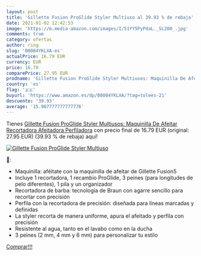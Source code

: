 ```yaml
---
layout: post
title: 'Gillette Fusion ProGlide Styler Multiuso al 39.93 % de rebaja'
date: 2021-01-02 12:42:53
image: 'https://m.media-amazon.com/images/I/51YY5PyPdaL._SL200_.jpg'
comments: true
category: ofertas
author: ring
slug: 'B0084YKLXA-es'
actualPrice: 16.79 EUR
currency: EUR
price: 16.79
comparePrice: 27.95 EUR
prodname: 'Gillette Fusion ProGlide Styler Multiusos: Maquinilla De Afeitar  Recortadora  Afeitadora  Perfiladora'
country: 'es'
flag: '🇪🇸'
buyurl: 'https://www.amazon.es/dp/B0084YKLXA/?tag=tolees-21'
descuento: '39.93'
average: '15.967777777777776'
---
```


Tienes [Gillette Fusion ProGlide Styler Multiusos: Maquinilla De Afeitar  Recortadora  Afeitadora  Perfiladora](https://www.amazon.es/dp/B0084YKLXA/?tag=tolees-21) con precio final de  16.79 EUR (original: 27.95 EUR) (39.93 %  de rebaja) aqui!

[![Gillette Fusion ProGlide Styler Multiuso](https://m.media-amazon.com/images/I/51YY5PyPdaL._SL200_.jpg)](https://www.amazon.es/dp/B0084YKLXA/?tag=tolees-21)

🔎:

- Maquinilla: aféitate con la maquinilla de afeitar de Gillette Fusion5
- Incluye 1 recortadora, 1 recambio ProGlide, 3 peines (para longitudes de pelo diferentes), 1 pila y un organizador
- Recortadora de barba: tecnología de Braun con agarre sencillo para recortar con precisión
- Perfila con la recortadora de precisión: diseñada para líneas marcadas y definidas
- La styler recorta de manera uniforme, apura el afeitado y perfila con precisión
- Resistente al agua, tanto en el lavabo como en la ducha
- 3 peines (2 mm, 4 mm y 6 mm) para personalizar tu estilo

[Comprar!!!](https://www.amazon.es/dp/B0084YKLXA/?tag=tolees-21)
